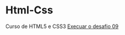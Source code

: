 # Html-Css
Curso de HTML5 e CSS3
<a href="https://aneroll.github.io/Html-Css/Desafios/desafio09/desafio_09.html" > Execuar o desafio 09</a>

